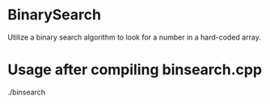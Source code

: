 # BinarySearch
Utilize a binary search algorithm to look for a number in a hard-coded array.

# Usage after compiling binsearch.cpp
./binsearch
